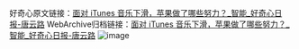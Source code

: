 好奇心原文链接：[面对 iTunes 音乐下滑，苹果做了哪些努力？_智能_好奇心日报-唐云路](https://www.qdaily.com/articles/3090.html)
WebArchive归档链接：[面对 iTunes 音乐下滑，苹果做了哪些努力？_智能_好奇心日报-唐云路](http://web.archive.org/web/20190623151516/https://www.qdaily.com/articles/3090.html)
![image](http://ww3.sinaimg.cn/large/007d5XDply1g3v6nbaj04j30u04ipe81)